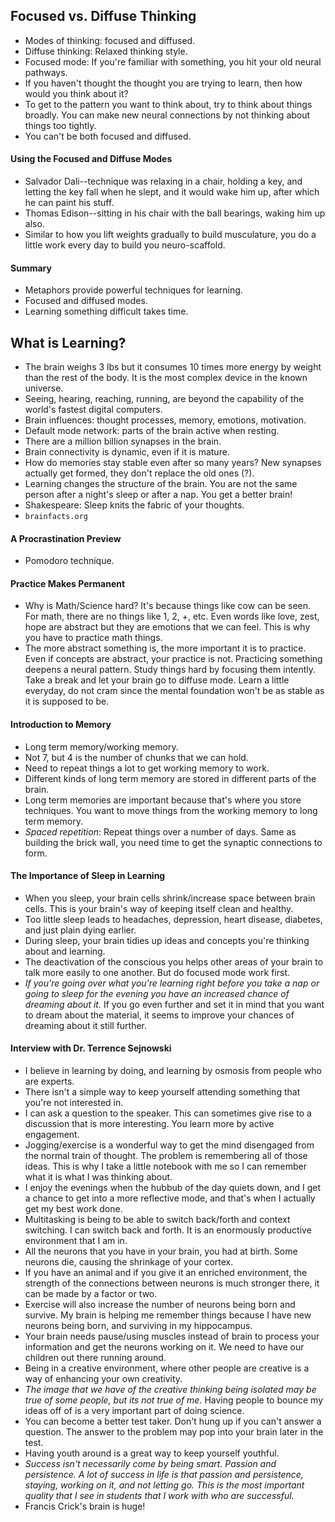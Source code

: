 ## Focused vs. Diffuse Thinking

- Modes of thinking: focused and diffused.
- Diffuse thinking: Relaxed thinking style.
- Focused mode: If you're familiar with something, you hit your old neural pathways.
- If you haven't thought the thought you are trying to learn, then how would you think about it?
- To get to the pattern you want to think about, try to think about things broadly. You can make new neural connections by not thinking about things too tightly.
- You can't be both focused and diffused.

#### Using the Focused and Diffuse Modes

- Salvador Dali--technique was relaxing in a chair, holding a key, and letting the key fall when he slept, and it would wake him up, after which he can paint his stuff.
- Thomas Edison--sitting in his chair with the ball bearings, waking him up also.
- Similar to how you lift weights gradually to build musculature, you do a little work every day to build you neuro-scaffold.

#### Summary

- Metaphors provide powerful techniques for learning.
- Focused and diffused modes.
- Learning something difficult takes time.

## What is Learning?

- The brain weighs 3 lbs but it consumes 10 times more energy by weight than the rest of the body. It is the most complex device in the known universe.
- Seeing, hearing, reaching, running, are beyond the capability of the world's fastest digital computers.
- Brain influences: thought processes, memory, emotions, motivation.
- Default mode network: parts of the brain active when resting.
- There are a million billion synapses in the brain.
- Brain connectivity is dynamic, even if it is mature.
- How do memories stay stable even after so many years? New synapses actually get formed, they don't replace the old ones (?).
- Learning changes the structure of the brain. You are not the same person after a night's sleep or after a nap. You get a better brain!
- Shakespeare: Sleep knits the fabric of your thoughts.
- `brainfacts.org`

#### A Procrastination Preview

- Pomodoro technique.

#### Practice Makes Permanent

- Why is Math/Science hard? It's because things like cow can be seen. For math, there are no things like 1, 2, +, etc. Even words like love, zest, hope are abstract but they are emotions that we can feel. This is why you have to practice math things.
- The more abstract something is, the more important it is to practice. Even if concepts are abstract, your practice is not. Practicing something deepens a neural pattern. Study things hard by focusing them intently. Take a break and let your brain go to diffuse mode. Learn a little everyday, do not cram since the mental foundation won't be as stable as it is supposed to be.

#### Introduction to Memory

- Long term memory/working memory.
- Not 7, but 4 is the number of chunks that we can hold.
- Need to repeat things a lot to get working memory to work.
- Different kinds of long term memory are stored in different parts of the brain.
- Long term memories are important because that's where you store techniques. You want to move things from the working memory to long term memory.
- *Spaced repetition*: Repeat things over a number of days. Same as building the brick wall, you need time to get the synaptic connections to form.

#### The Importance of Sleep in Learning

- When you sleep, your brain cells shrink/increase space between brain cells. This is your brain's way of keeping itself clean and healthy.
- Too little sleep leads to headaches, depression, heart disease, diabetes, and just plain dying earlier.
- During sleep, your brain tidies up ideas and concepts you're thinking about and learning.
- The deactivation of the conscious you helps other areas of your brain to talk more easily to one another. But do focused mode work first.
- *If you're going over what you're learning right before you take a nap or going to sleep for the evening you have an increased chance of dreaming about it.* If you go even further and set it in mind that you want to dream about the material, it seems to improve your chances of dreaming about it still further.

#### Interview with Dr. Terrence Sejnowski

- I believe in learning by doing, and learning by osmosis from people who are experts.
- There isn't a simple way to keep yourself attending something that you're not interested in.
- I can ask a question to the speaker. This can sometimes give rise to a discussion that is more interesting. You learn more by active engagement.
- Jogging/exercise is a wonderful way to get the mind disengaged from the normal train of thought. The problem is remembering all of those ideas. This is why I take a little notebook with me so I can remember what it is what I was thinking about.
- I enjoy the evenings when the hubbub of the day quiets down, and I get a chance to get into a more reflective mode, and that's when I actually get my best work done.
- Multitasking is being to be able to switch back/forth and context switching. I can switch back and forth. It is an enormously productive environment that I am in.
- All the neurons that you have in your brain, you had at birth. Some neurons die, causing the shrinkage of your cortex.
- If you have an animal and if you give it an enriched environment, the strength of the connections between neurons is much stronger there, it can be made by a factor or two.
- Exercise will also increase the number of neurons being born and survive. My brain is helping me remember things because I have new neurons being born, and surviving in my hippocampus.
- Your brain needs pause/using muscles instead of brain to process your information and get the neurons working on it. We need to have our children out there running around.
- Being in a creative environment, where other people are creative is a way of enhancing your own creativity.
- *The image that we have of the creative thinking being isolated may be true of some people, but its not true of me.* Having people to bounce my ideas off of is a very important part of doing science.
- You can become a better test taker. Don't hung up if you can't answer a question. The answer to the problem may pop into your brain later in the test.
- Having youth around is a great way to keep yourself youthful.
- *Success isn't necessarily come by being smart. Passion and persistence. A lot of success in life is that passion and persistence, staying, working on it, and not letting go. This is the most important quality that I see in students that I work with who are successful.*
- Francis Crick's brain is huge!
